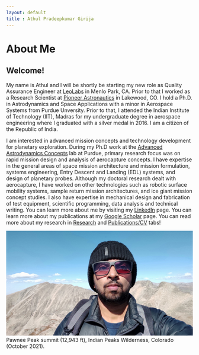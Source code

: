 ```yaml
---
layout: default
title : Athul Pradeepkumar Girija
---
```

# About Me

## Welcome!

My name is Athul and I will be shortly be starting my new role as Quality Assurance Engineer at [LeoLabs](https://www.leolabs.space/) in Menlo Park, CA. Prior to that I worked as a Research Scientist at [Pioneer Astronautics](http://www.pioneerastro.com/) in Lakewood, CO. I hold a Ph.D. in Astrodynamics and Space Applications with a minor in Aerospace Systems from Purdue Unversity. Prior to that, I attended the Indian Institute of Technology (IIT), Madras for my undergraduate degree in aerospace engineering where I graduated with a silver medal in 2016. I am a citizen of the Republic of India.

I am interested in advanced mission concepts and technology development for planetary exploration. During my Ph.D work at the [Advanced Astrodynamics Concepts](https://engineering.purdue.edu/AAC/) lab at Purdue, primary research focus was on rapid mission design and analysis of aerocapture concepts. I have expertise in the general areas of space mission architecture and mission formulation, systems engineering, Entry Descent and Landing (EDL) systems, and design of planetary probes. Although my doctoral research dealt with aerocapture, I have worked on other technologies such as robotic surface mobility systems, sample return mission architectures, and ice giant mission concept studies. I also have expertise in mechanical design and fabrication of test equipment, scientific programming, data analysis and technical writing. You can learn more about me by visiting my [LinkedIn](https://www.linkedin.com/in/athulpg007/) page. You can learn more about my publications at my [Google Scholar](https://scholar.google.com/citations?user=XxLVDPEAAAAJ&hl=en) page. You can read more about my research in [Research](https://athulpg007.github.io/research.html) and [Publications/CV](https://athulpg007.github.io/publications_cv.html) tabs!


<center><img src="/personal/pawnee-peak.jpg" alt="Pawnee Peak summit" width="1200"/></center> 
Pawnee Peak summit (12,943 ft), Indian Peaks Wilderness, Colorado (October 2021).


